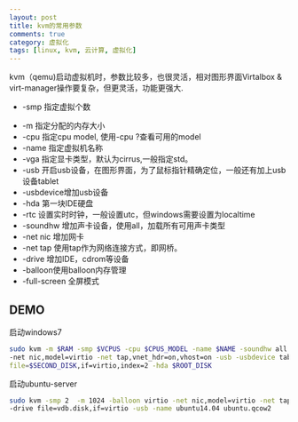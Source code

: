 ```yaml
---
layout: post
title: kvm的常用参数
comments: true
category: 虚拟化
tags: [linux, kvm, 云计算, 虚拟化]
---
```


kvm（qemu)启动虚拟机时，参数比较多，也很灵活，相对图形界面Virtalbox & virt-manager操作要复杂，但更灵活，功能更强大.

* -smp 指定虚拟个数

<!-- more -->
* -m 指定分配的内存大小
* -cpu 指定cpu model, 使用-cpu ?查看可用的model
* -name 指定虚拟机名称
* -vga 指定显卡类型，默认为cirrus,一般指定std。
* -usb 开启usb设备，在图形界面，为了鼠标指针精确定位，一般还有加上usb设备tablet
* -usbdevice增加usb设备
* -hda 第一块IDE硬盘
* -rtc 设置实时时钟，一般设置utc，但windows需要设置为localtime
* -soundhw 增加声卡设备，使用all，加载所有可用声卡类型
* -net nic 增加网卡
* -net tap 使用tap作为网络连接方式，即网桥。
* -drive 增加IDE，cdrom等设备
* -balloon使用balloon内存管理
* -full-screen 全屏模式

## DEMO

启动windows7

```bash
sudo kvm -m $RAM -smp $VCPUS -cpu $CPUS_MODEL -name $NAME -soundhw all -rtc base=localtime -balloon virtio \
-net nic,model=virtio -net tap,vnet_hdr=on,vhost=on -usb -usbdevice tablet -vga std  -drive\
file=$SECOND_DISK,if=virtio,index=2 -hda $ROOT_DISK 
```

启动ubuntu-server

```bash
sudo kvm -smp 2  -m 1024 -balloon virtio -net nic,model=virtio -net tap,vnet_hdr=on,vhost=on \
-drive file=vdb.disk,if=virtio -usb -name ubuntu14.04 ubuntu.qcow2
```
